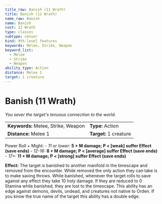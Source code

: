 ```yaml
---
title_raw: Banish (11 Wrath)
title: Banish (11 Wrath)
name_raw: Banish
name: Banish
cost: 11 Wrath
type: classes
subtype: censor
kind: 9th-level features
keywords: Melee, Strike, Weapon
keyword_list:
  - Melee
  - Strike
  - Weapon
ability_type: Action
distance: Melee 1
target: 1 creature
---
```


# Banish (11 Wrath)

*You sever the target's tenuous connection to the world.*

|                                     |                        |
| :---------------------------------- | :--------------------- |
| **Keywords:** Melee, Strike, Weapon | **Type:** Action       |
| **Distance:** Melee 1               | **Target:** 1 creature |

Power Roll + Might: - *11 or lower:* **5 + M damage; P \< \[weak\] suffer Effect (save ends)** - *12-16:* **8 + M damage; P \< \[average\] suffer Effect (save ends)** - *17+:* **11 + M damage; P \< \[strong\] suffer Effect (save ends)**

**Effect:** The target is banished to another manifold in the timescape and removed from the encounter. While removed the only action they can take is to make saving throws. While banished, whenever the target rolls to save against any effect they take 10 holy damage. If they are reduced to 0 Stamina while banished, they are lost to the timescape. This ability has an edge against demons, devils, undead, and creatures not native to Orden. If you know the true name of the target this ability has a double edge.

